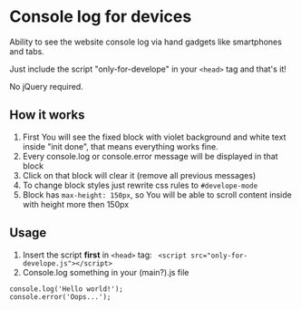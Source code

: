 # Console log for devices
Ability to see the website console log via hand gadgets like smartphones and tabs.

Just include the script "only-for-develope" in your ```<head>``` tag and that's it! 

No jQuery required.

## How it works

1. First You will see the fixed block with violet background and white text inside "init done", that means everything works fine.
2. Every console.log or console.error message will be displayed in that block
3. Click on that block will clear it (remove all previous messages)
4. To change block styles just rewrite css rules to ```#develope-mode```
5. Block has ```max-height: 150px```, so You will be able to scroll content inside with height more then 150px

## Usage

1. Insert the script **first** in ```<head>``` tag: 
``` <script src="only-for-develope.js"></script>```
2. Console.log something in your (main?).js file
```
console.log('Hello world!');
console.error('Oops...');
```
